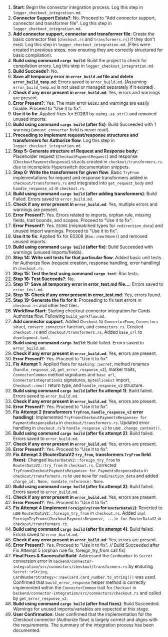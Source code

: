 1. **Start**: Begin the connector integration process. Log this step in `logger_checkout_integration.md`. 
2. **Connector Support Exists?**: No. Proceed to "Add connector support, connector and transformer file". Log this step in `logger_checkout_integration.md`. 
3. **Add connector support, connector and transformer file**: Create the basic connector files (`checkout.rs` and `transformers.rs`) if they don't exist. Log this step in `logger_checkout_integration.md`. (Files were created in previous steps, now ensuring they are correctly structured for basic compilation). 
4. **Build using command `cargo build`**: Build the project to check for compilation errors. Log this step in `logger_checkout_integration.md`. 
5. **Build Succeeds?**: No. 
6. **Save all temporary error in `error_build.md` file and delete `error_build_temp.md`**: Errors saved to `error_build.md`. (Assuming `error_build_temp.md` is not used or managed separately if it existed).
7. **Check if any error present in `error_build.md`**: Yes, errors and warnings are present.
8. **Error Present?**: Yes. The main error `E0283` and warnings are easily fixable. Proceed to "Use it to fix".
9. **Use it to fix**: Applied fixes for E0283 by using `.as_str()` and removed unused imports.
10. **Build using command `cargo build` (after fix)**: Build Succeeded with 1 warning (`amount_converter` field is never read).
11. **Proceeding to implement request/response structures and transformers for Authorize flow**: Log this step in `logger_checkout_integration.md`.
12. **Step 5: Generate structure of Request and Response body**: Placeholder request (`CheckoutPaymentRequest`) and response (`CheckoutPaymentsResponse`) structs created in `checkout/transformers.rs` due to incomplete Hyperswitch documentation snippets.
13. **Step 6: Write the transformers for given flow**: Basic `TryFrom` implementations for request and response transformers added in `checkout/transformers.rs` and integrated into `get_request_body` and `handle_response_v2` in `checkout.rs`.
14. **Build using command `cargo build` (after adding transformers)**: Build Failed. Errors saved to `error_build.md`.
15. **Check if any error present in `error_build.md`**: Yes, multiple errors and warnings are present.
16. **Error Present?**: Yes. Errors related to imports, orphan rule, missing fields, trait bounds, and scopes. Proceed to "Use it to fix".
17. **Error Present?**: Yes. `E0308` (mismatched types for `redirection_data`) and unused import warnings. Proceed to "Use it to fix".
18. **Use it to fix**: Applied fix for E0308 (`Box::new(None)`) and removed unused imports.
19. **Build using command `cargo build` (after fix)**: Build Succeeded with warnings (unused imports/fields).
20. **Step 14: Write unit tests for that particular flow**: Added basic unit tests for Authorize flow (request creation, response handling, error handling) in `checkout.rs`.
21. **Step 15: Test the test using command `cargo test`**: Ran tests.
22. **Step 16: Test Succeeds?**: No.
23. **Step 17: Save all temporary error in error_test.md file...**: Errors saved to `error_test.md`.
24. **Step 18: Check if any error present in error_test.md**: Yes, errors found.
25. **Step 19: Generate the fix for it**: Proceeding to fix test errors in `checkout.rs` and other test files.
26. **Workflow Start**: Starting checkout connector integration for Cards Authorize flow. Following `build_workflow.md`.
27. **Add connector support**: Added `Checkout` to `ConnectorEnum`, `Connectors` struct, `convert_connector` function, and `connectors.rs`. Created `checkout.rs` and `checkout/transformers.rs`. Added `base_url` to `development.toml`.
28. **Build using command `cargo build`**: Build failed. Errors saved to `error_build.md`.
29. **Check if any error present in `error_build.md`**: Yes, errors are present.
30. **Error Present?**: Yes. Proceed to "Use it to fix".
31. **Fix Attempt 1**: Applied fixes for `masking::Secret`, method renames (`handle_response_v2`, `get_error_response_v2`), marker traits, `ConnectorCommon` method signatures and `base_url`, `ConnectorIntegrationV2` signatures, `ByteSliceExt` import, `Checkout::new()` return type, and `handle_response_v2` structure.
32. **Build using command `cargo build` (after fix attempt 1)**: Build failed. Errors saved to `error_build.md`.
33. **Check if any error present in `error_build.md`**: Yes, errors are present.
34. **Error Present?**: Yes. Proceed to "Use it to fix".
35. **Fix Attempt 2 (transformers `TryFrom`, `handle_response_v2` error handling)**: Implemented `TryFrom<CheckoutPaymentsResponse> for PaymentsResponseData` in `checkout/transformers.rs`. Updated error handling in `checkout.rs`'s `handle_response_v2` to use `.change_context()`.
36. **Build using command `cargo build` (after fix attempt 2)**: Build failed. Errors saved to `error_build.md`.
37. **Check if any error present in `error_build.md`**: Yes, errors are present.
38. **Error Present?**: Yes. Proceed to "Use it to fix".
39. **Fix Attempt 3 (RouterDataV2 `try_from`, transformers `TryFrom` field fixes)**: Changed `RouterDataV2::foreign_try_from` to `RouterDataV2::try_from` in `checkout.rs`. Corrected `TryFrom<CheckoutPaymentsResponse> for PaymentsResponseData` in `checkout/transformers.rs` to use `None` for `redirection_data` and added `charge_id: None, mandate_reference: None`.
40. **Build using command `cargo build` (after fix attempt 3)**: Build failed. Errors saved to `error_build.md`.
41. **Check if any error present in `error_build.md`**: Yes, errors are present.
42. **Error Present?**: Yes. Proceed to "Use it to fix".
43. **Fix Attempt 4 (Implement `ForeignTryFrom` for `RouterDataV2`)**: Reverted to use `RouterDataV2::foreign_try_from` in `checkout.rs`. Added `impl ForeignTryFrom<(CheckoutPaymentsResponse, ...)> for RouterDataV2` in `checkout/transformers.rs`.
44. **Build using command `cargo build` (after fix attempt 4)**: Build failed. Errors saved to `error_build.md`.
45. **Check if any error present in `error_build.md`**: Yes, errors are present.
46. **Error Present?**: Yes. Proceed to "Use it to fix".
// Build Succeeded after Fix Attempt 5 (orphan rule fix, foreign_try_from call fix)
47. **Final Fixes & Successful Build**: Addressed the `CardNumber` to `Secret` conversion error in `backend/connector-integration/src/connectors/checkout/transformers.rs` by ensuring `Secret::<String, CardNumberStrategy>::new(card.card_number.to_string())` was used. Confirmed that `build_error_response` helper method is correctly implemented within the `ConnectorCommon` trait for `Checkout` in `backend/connector-integration/src/connectors/checkout.rs` and called by `get_error_response_v2`.
48. **Build using command `cargo build` (after final fixes)**: Build Succeeded. Warnings for unused imports/variables are expected at this stage.
49. **User Confirmation**: User confirmed that the implementation for the Checkout connector (Authorize flow) is largely correct and aligns with the requirements. The summary of the integration process has been documented.